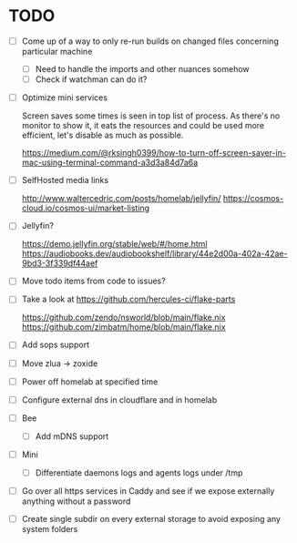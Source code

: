 # TODO

- [ ] Come up of a way to only re-run builds on changed files concerning particular machine
  - [ ] Need to handle the imports and other nuances somehow
  - [ ] Check if watchman can do it?

- [ ] Optimize mini services

  Screen saves some times is seen in top list of process. As there's no monitor to show it, it eats the resources and could be used more efficient, let's disable as much as possible.
  
  https://medium.com/@rksingh0399/how-to-turn-off-screen-saver-in-mac-using-terminal-command-a3d3a84d7a6a

- [ ] SelfHosted media links

  http://www.waltercedric.com/posts/homelab/jellyfin/
  https://cosmos-cloud.io/cosmos-ui/market-listing

- [ ] Jellyfin?

  https://demo.jellyfin.org/stable/web/#/home.html
  https://audiobooks.dev/audiobookshelf/library/44e2d00a-402a-42ae-9bd3-3f339df44aef

- [ ] Move todo items from code to issues?
- [ ] Take a look at https://github.com/hercules-ci/flake-parts

  https://github.com/zendo/nsworld/blob/main/flake.nix
  https://github.com/zimbatm/home/blob/main/flake.nix

- [ ] Add sops support
- [ ] Move zlua -> zoxide
- [ ] Power off homelab at specified time
- [ ] Configure external dns in cloudflare and in homelab
- [ ] Bee
  - [ ] Add mDNS support
- [ ] Mini
  - [ ] Differentiate daemons logs and agents logs under /tmp
- [ ] Go over all https services in Caddy and see if we expose externally anything without a password
- [ ] Create single subdir on every external storage to avoid exposing any system folders
